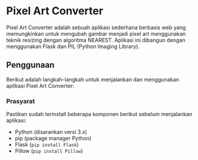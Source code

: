 # Pixel Art Converter

Pixel Art Converter adalah sebuah aplikasi sederhana berbasis web yang memungkinkan untuk mengubah gambar menjadi pixel art menggunakan teknik resizing dengan algoritma NEAREST. Aplikasi ini dibangun dengan menggunakan Flask dan PIL (Python Imaging Library).

## Penggunaan

Berikut adalah langkah-langkah untuk menjalankan dan menggunakan aplikasi Pixel Art Converter:

### Prasyarat

Pastikan sudah terinstall beberapa komponen berikut sebelum menjalankan aplikasi:
- Python (disarankan versi 3.x)
- pip (package manager Python)
- Flask (`pip install Flask`)
- Pillow (`pip install Pillow`)


